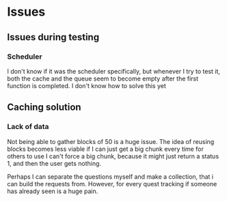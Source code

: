 # Issues

## Issues during testing
### Scheduler
I don't know if it was the scheduler specifically, but whenever I try to test it, both the cache and the queue seem to become empty after the first function is completed.
I don't know how to solve this yet


## Caching solution
### Lack of data
Not being able to gather blocks of 50 is a huge issue. The idea of reusing blocks becomes less viable if I can just get a big chunk every time for others to use
I can't force a big chunk, because it might just return a status 1, and then the user gets nothing.

Perhaps I can separate the questions myself and make a collection, that i can build the requests from. However, for every quest tracking if someone has already seen is a huge pain.
